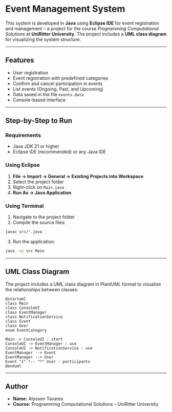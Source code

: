 # Event Management System

This system is developed in **Java** using **Eclipse IDE** for event registration and management – a project for the course *Programming Computational Solutions* at **UniRitter University**. The project includes a **UML class diagram** for visualizing the system structure.

---

## Features

- User registration  
- Event registration with predefined categories  
- Confirm and cancel participation in events  
- List events (Ongoing, Past, and Upcoming)  
- Data saved in the file `events.data`  
- Console-based interface  

---

## Step-by-Step to Run

### Requirements

- Java JDK 21 or higher  
- Eclipse IDE (recommended) or any Java IDE  

### Using Eclipse

1. **File → Import → General → Existing Projects into Workspace**  
2. Select the project folder  
3. Right-click on `Main.java`  
4. **Run As → Java Application**  

### Using Terminal

1. Navigate to the project folder  
2. Compile the source files:  

```bash
javac src/*.java
```  

3. Run the application:  

```bash
java -cp src Main
```

---

## UML Class Diagram

The project includes a UML class diagram in PlantUML format to visualize the relationships between classes:

```plantuml
@startuml
class Main
class ConsoleUI
class EventManager
class NotificationService
class Event
class User
enum EventCategory

Main -> ConsoleUI : start
ConsoleUI -> EventManager : use
ConsoleUI -> NotificationService : use
EventManager --> Event
EventManager --> User
Event "1" *-- "*" User : participants
@enduml
```

---

## Author

- **Name:** Alysson Tavares  
- **Course:** Programming Computational Solutions – UniRitter University
